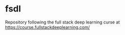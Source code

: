 # fsdl
Repository following the full stack deep learning curse at https://course.fullstackdeeplearning.com/
